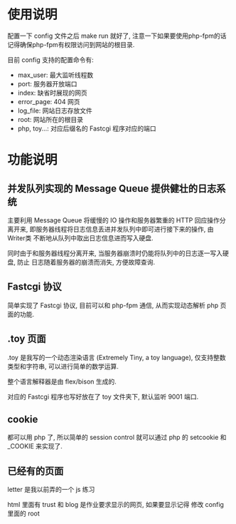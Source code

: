 # 使用说明

配置一下 config 文件之后 make run 就好了, 注意一下如果要使用php-fpm的话记得确保php-fpm有权限访问到网站的根目录. 

目前 config 支持的配置命令有:

- max_user: 最大监听线程数
- port: 服务器开放端口
- index: 缺省时展现的网页
- error_page: 404 网页
- log_file: 网站日志存放文件
- root: 网站所在的根目录
- php, toy...: 对应后缀名的 Fastcgi 程序对应的端口

# 功能说明
## 并发队列实现的 Message Queue 提供健壮的日志系统
  
  主要利用 Message Queue 将缓慢的 IO 操作和服务器繁重的 HTTP 回应操作分离开来, 即服务器线程将日志信息丢进并发队列中即可进行接下来的操作, 由
  Writer类 不断地从队列中取出日志信息进而写入硬盘. 

  同时由于和服务器线程分离开来, 当服务器崩溃时仍能将队列中的日志逐一写入硬盘, 防止
  日志随着服务器的崩溃而消失, 方便故障查询. 

## Fastcgi 协议

  简单实现了 Fastcgi 协议, 目前可以和 php-fpm 通信, 从而实现动态解析 php 页面的功能. 

## .toy 页面

  .toy 是我写的一个动态渲染语言 (Extremely Tiny, a toy language), 仅支持整数类型和字符串, 可以进行简单的数学运算. 

  整个语言解释器是由 flex/bison 生成的. 

  对应的 Fastcgi 程序也写好放在了 toy 文件夹下, 默认监听 9001 端口. 

## cookie

  都可以用 php 了, 所以简单的 session control 就可以通过 php 的 setcookie 和
  _COOKIE 来实现了. 

## 已经有的页面
  letter 是我以前弄的一个 js 练习
  
  html 里面有 trust 和 blog 是作业要求显示的网页, 如果要显示记得 修改 config 里面的 root